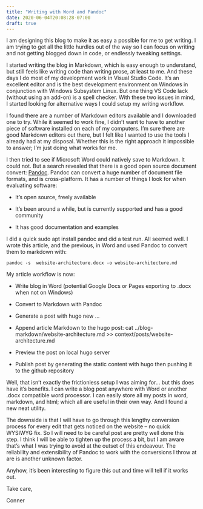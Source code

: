 ```yaml
---
title: "Writing with Word and Pandoc"
date: 2020-06-04T20:08:28-07:00
draft: true
---
```

I am designing this blog to make it as easy a possible for me to get
writing. I am trying to get all the little hurdles out of the way so I
can focus on writing and not getting blogged down in code, or endlessly
tweaking settings.

I started writing the blog in Markdown, which is easy enough to
understand, but still feels like writing code than writing prose, at
least to me. And these days I do most of my development work in Visual
Studio Code. It’s an excellent editor and is the best development
environment on Windows in conjunction with Windows Subsystem Linux. But
one thing VS Code lack (without using an add-on) is a spell checker.
With these two issues in mind, I started looking for alternative ways I
could setup my writing workflow.

I found there are a number of Markdown editors available and I
downloaded one to try. While it seemed to work fine, I didn’t want to
have to another piece of software installed on each of my computers. I’m
sure there are good Markdown editors out there, but I felt like I wanted
to use the tools I already had at my disposal. Whether this is the right
approach it impossible to answer; I’m just doing what works for me.

I then tried to see if Microsoft Word could natively save to Markdown.
It could not. But a search revealed that there is a good open source
document convert: [Pandoc](https://pandoc.org/index.html). Pandoc can
convert a huge number of document file formats, and is cross-platform.
It has a number of things I look for when evaluating software:

-   It’s open source, freely available

-   It’s been around a while, but is currently supported and has a good
    community

-   It has good documentation and examples

I did a quick sudo apt install pandoc and did a test run. All seemed
well. I wrote this article, and the previous, in Word and used Pandoc to
convert them to markdown with:

    pandoc -s  website-architecture.docx -o website-architecture.md

My article workflow is now:

-   Write blog in Word (potential Google Docs or Pages exporting to
    .docx when not on Windows)

-   Convert to Markdown with Pandoc

-   Generate a post with hugo new …

-   Append article Markdown to the hugo post: cat
    ../blog-markdown/website-architecture.md &gt;&gt;
    context/posts/website-architecture.md

-   Preview the post on local hugo server

-   Publish post by generating the static content with hugo then pushing
    it to the github repository

Well, that isn’t exactly the frictionless setup I was aiming for… but
this does have it’s benefits. I can write a blog post anywhere with Word
or another .docx compatible word processor. I can easily store all my
posts in word, markdown, and html; which all are useful in their own
way. And I found a new neat utility.

The downside is that I will have to go through this lengthy conversion
process for every edit that gets noticed on the website – no quick
WYSIWYG fix. So I will need to be careful post are pretty well done this
step. I think I will be able to tighten up the process a bit, but I am
aware that’s what I was trying to avoid at the outset of this endeavour.
The reliability and extensibility of Pandoc to work with the conversions
I throw at are is another unknown factor.

Anyhow, it’s been interesting to figure this out and time will tell if
it works out.

Take care,

Conner
